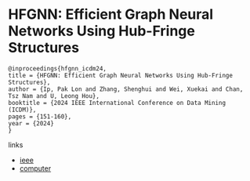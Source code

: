 # HFGNN: Efficient Graph Neural Networks Using Hub-Fringe Structures

```
@inproceedings{hfgnn_icdm24,
title = {HFGNN: Efficient Graph Neural Networks Using Hub-Fringe Structures},
author = {Ip, Pak Lon and Zhang, Shenghui and Wei, Xuekai and Chan, Tsz Nam and U, Leong Hou},
booktitle = {2024 IEEE International Conference on Data Mining (ICDM)},
pages = {151-160},
year = {2024}
}
```

links
- [ieee](https://doi.org/10.1109/ICDM59182.2024.00022)
- [computer](https://doi.ieeecomputersociety.org/10.1109/ICDM59182.2024.00022)
